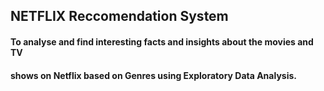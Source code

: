 ## NETFLIX Reccomendation System
#### To analyse and find interesting facts and insights about the movies and TV 
#### shows on Netflix based on Genres using Exploratory Data Analysis.
